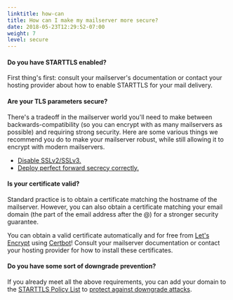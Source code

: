 ```yaml
---
linktitle: how-can
title: How can I make my mailserver more secure?
date: 2018-05-23T12:29:52-07:00
weight: 7
level: secure
---
```


#### Do you have STARTTLS enabled?

First thing's first: consult your mailserver's documentation or contact your hosting provider about how to enable STARTTLS for your mail delivery.

#### Are your TLS parameters secure?

There's a tradeoff in the mailserver world you'll need to make between backwards-compatibility (so you can encrypt with as many mailservers as possible) and requiring strong security. Here are some various things we recommend you do to make your mailserver robust, while still allowing it to encrypt with modern mailservers.

   - [Disable SSLv2/SSLv3.](https://disablessl3.com)
   - [Deploy perfect forward secrecy correctly.](https://weakdh.org/sysadmin.html)

#### Is your certificate valid?

Standard practice is to obtain a certificate matching the hostname of the mailserver. However, you can also obtain a certificate matching your email domain (the part of the email address after the @) for a stronger security guarantee.

You can obtain a valid certificate automatically and for free from [Let's Encrypt](https://letsencrypt.org) using [Certbot](https://certbot.eff.org)! Consult your mailserver documentation or contact your hosting provider for how to install these certificates.

#### Do you have some sort of downgrade prevention?

If you already meet all the above requirements, you can add your domain to the [STARTTLS Policy List](/policy-list) to [protect against downgrade attacks](/faq#downgrades).
